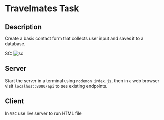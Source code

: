 # Travelmates Task

## Description 
Create a basic contact form that collects user input and saves it to a database.

SC:
![sc](https://github.com/Aoyetibo557/Travelmates/assets/54692909/f91bbce0-0c46-4af5-b8ab-d17f59b3016f)

## Server
Start the server in a terminal using ` nodemon index.js `, then in a web browser visit `localhost:8080/api` to see existing endpoints.

## Client
In `VSC` use live server to run HTML file

